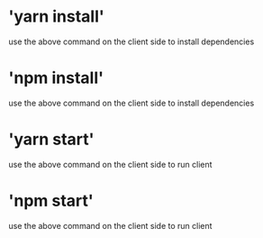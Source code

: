# 'yarn install'
use the above command on the client side to install dependencies

# 'npm install'
use the above command on the client side to install dependencies

# 'yarn start'
use the above command on the client side to run client

# 'npm start'
use the above command on the client side to run client